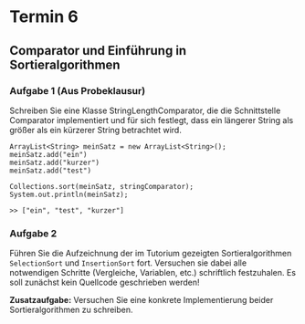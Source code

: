 # Termin 6

## Comparator und Einführung in Sortieralgorithmen

### Aufgabe 1 (Aus Probeklausur)
Schreiben Sie eine Klasse StringLengthComparator, die die Schnittstelle Comparator implementiert und für sich festlegt, dass ein längerer String als größer als ein kürzerer String betrachtet wird.

    ArrayList<String> meinSatz = new ArrayList<String>();
    meinSatz.add("ein")
    meinSatz.add("kurzer")
    meinSatz.add("test")

    Collections.sort(meinSatz, stringComparator);
    System.out.println(meinSatz);

    >> ["ein", "test", "kurzer"]

### Aufgabe 2
Führen Sie die Aufzeichnung der im Tutorium gezeigten Sortieralgorithmen `SelectionSort` und `InsertionSort` fort. Versuchen sie dabei alle notwendigen Schritte (Vergleiche, Variablen, etc.) schriftlich festzuhalen. Es soll zunächst kein Quellcode geschrieben werden!

__Zusatzaufgabe:__
Versuchen Sie eine konkrete Implementierung beider Sortieralgorithmen zu schreiben.

